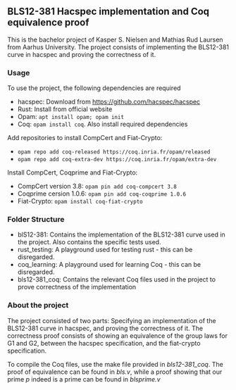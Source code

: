 ## BLS12-381 Hacspec implementation and Coq equivalence proof
This is the bachelor project of Kasper S. Nielsen and Mathias Rud Laursen from Aarhus University.
The project consists of implementing the BLS12-381 curve in hacspec and proving the correctness of it.

### Usage
To use the project, the following dependencies are required
 - hacspec: Download from https://github.com/hacspec/hacspec
 - Rust: Install from official website
 - Opam: ```apt install opam; opam init ```
 - Coq: ``` opam install coq ```. Also install required dependencies 

Add repositories to install CompCert and Fiat-Crypto:
 - ```opam repo add coq-released https://coq.inria.fr/opam/released ```
 - ```opam repo add coq-extra-dev https://coq.inria.fr/opam/extra-dev ```

Install CompCert, Coqprime and Fiat-Crypto:
 - CompCert version 3.8: ```opam pin add coq-compcert 3.8 ```
 - Coqprime cersion 1.0.6: ```opam pin add coq-coqprime 1.0.6 ```
 - Fiat-Crypto: ```opam install coq-fiat-crypto```
 
 
### Folder Structure
 - blS12-381: Contains the implementation of the BLS12-381 curve used in the project. Also contains the specific tests used.
 - rust_testing: A playground used for testing rust - this can be disregarded.
 - coq_learning: A playground used for learning Coq - this can be disregarded.
 - bls12-381_coq: Contains the relevant Coq files used in the project to prove correctness of the implementation

### About the project ###
The project consisted of two parts: Specifying an implementation of the BLS12-381 curve in hacspec, and proving the correctness of it. The correctness proof consists of showing an equivalence of the group laws for G1 and G2, between the hacspec specification, and the fiat-crypto specification.

To compile the Coq files, use the make file provided in _bls12-381_coq_.
The proof of equivalence can be found in _bls.v_, while a proof showing that our prime _p_ indeed is a prime can be found in _blsprime.v_
